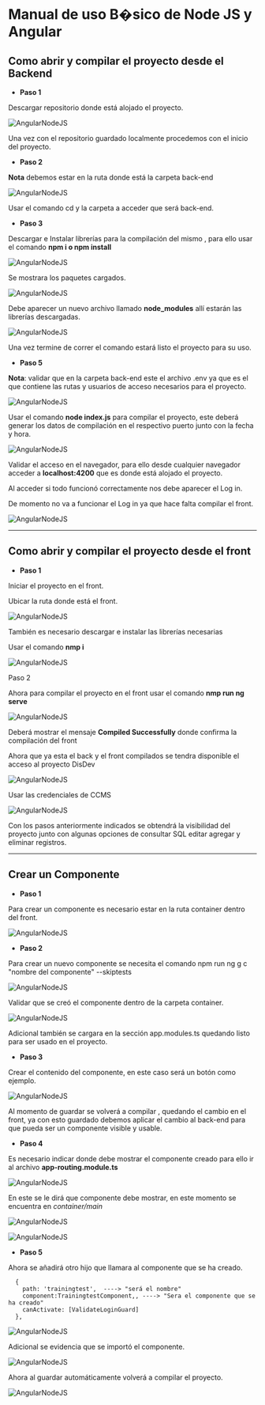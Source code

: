 #                Manual de uso B�sico de Node JS y Angular


## Como abrir y compilar el proyecto desde el Backend 

 + **Paso 1** 

Descargar repositorio donde está alojado el proyecto.

![AngularNodeJS](https://raw.githubusercontent.com/juansanchez9618/Training-Area/master/Material/Capturas/AngularNodeJS1.png)


Una vez con el repositorio guardado localmente procedemos con el inicio del proyecto.

+ **Paso 2**

**Nota** debemos estar en la ruta donde está la carpeta back-end

![AngularNodeJS](https://raw.githubusercontent.com/juansanchez9618/Training-Area/master/Material/Capturas/AngularNodeJS2.png)

Usar el comando cd y la carpeta a acceder que será back-end.


 + **Paso 3**

Descargar e Instalar librerías para la compilación del mismo , para ello usar el comando **npm i o npm install**

![AngularNodeJS](https://raw.githubusercontent.com/juansanchez9618/Training-Area/master/Material/Capturas/AngularNodeJS3.png)

Se mostrara los paquetes cargados.

![AngularNodeJS](https://raw.githubusercontent.com/juansanchez9618/Training-Area/master/Material/Capturas/AngularNodeJS4.png)

Debe aparecer un nuevo archivo llamado **node_modules** allí estarán las librerías descargadas. 

![AngularNodeJS](https://raw.githubusercontent.com/juansanchez9618/Training-Area/master/Material/Capturas/AngularNodeJS5.png)

Una vez termine de correr el comando estará listo el proyecto para su uso.

+ **Paso 5**

**Nota**: validar que en la carpeta back-end este el archivo .env ya que es el que contiene las rutas y usuarios de acceso necesarios para el proyecto.

![AngularNodeJS](https://raw.githubusercontent.com/juansanchez9618/Training-Area/master/Material/Capturas/AngularNodeJS6.png)

Usar el comando **node index.js** para compilar el proyecto, este deberá generar los datos de compilación en el respectivo puerto junto con la fecha y hora.


![AngularNodeJS](https://raw.githubusercontent.com/juansanchez9618/Training-Area/master/Material/Capturas/AngularNodeJS7.png)

Validar el acceso en el navegador, para ello desde cualquier navegador acceder a **localhost:4200** que es donde está alojado el proyecto.

Al acceder si todo funcionó correctamente nos debe aparecer el Log in.

De momento no va a funcionar el Log in ya que hace falta compilar el front.

![AngularNodeJS](https://raw.githubusercontent.com/juansanchez9618/Training-Area/master/Material/Capturas/AngularNodeJS11.png)

___ 



## Como abrir y compilar el proyecto desde el front


 + **Paso 1** 

Iniciar el proyecto en el front.

Ubicar la ruta donde está el front. 

![AngularNodeJS](https://raw.githubusercontent.com/juansanchez9618/Training-Area/master/Material/Capturas/AngularNodeJS8.png)


También es necesario descargar e instalar las librerías necesarias 

Usar el comando **nmp i** 

![AngularNodeJS](https://raw.githubusercontent.com/juansanchez9618/Training-Area/master/Material/Capturas/AngularNodeJS9.png)

Paso 2

Ahora para compilar el proyecto en el front usar el comando **nmp run ng serve**

![AngularNodeJS](https://raw.githubusercontent.com/juansanchez9618/Training-Area/master/Material/Capturas/AngularNodeJS10.png)


Deberá mostrar el mensaje **Compiled Successfully** donde confirma la compilación del front

Ahora que ya esta el back y el front compilados se tendra disponible el acceso al proyecto DisDev

![AngularNodeJS](https://raw.githubusercontent.com/juansanchez9618/Training-Area/master/Material/Capturas/AngularNodeJS12.png)

Usar las credenciales de CCMS

![AngularNodeJS](https://raw.githubusercontent.com/juansanchez9618/Training-Area/master/Material/Capturas/AngularNodeJS13.png)



Con los pasos anteriormente indicados se obtendrá la visibilidad del proyecto junto con algunas opciones de consultar SQL editar agregar y eliminar registros.



____


## Crear un Componente 


+ **Paso 1**


Para crear un componente es necesario estar en la ruta container dentro del front.

![AngularNodeJS](https://raw.githubusercontent.com/juansanchez9618/Training-Area/master/Material/Capturas/AngularNodeJS14.png)


+ **Paso 2**

Para crear un nuevo componente se necesita el comando npm run ng g c "nombre del componente" --skiptests

![AngularNodeJS](https://raw.githubusercontent.com/juansanchez9618/Training-Area/master/Material/Capturas/AngularNodeJS15.png)

Validar que se creó el componente dentro de la carpeta container.

![AngularNodeJS](https://raw.githubusercontent.com/juansanchez9618/Training-Area/master/Material/Capturas/AngularNodeJS16.png)

Adicional también se cargara  en la sección app.modules.ts quedando listo para ser usado en el proyecto.


+ **Paso 3**

Crear el contenido del componente, en este caso será un botón como ejemplo.

![AngularNodeJS](https://raw.githubusercontent.com/juansanchez9618/Training-Area/master/Material/Capturas/AngularNodeJS17.png)


Al momento de guardar se volverá a compilar , quedando el cambio en el front, ya con esto guardado debemos aplicar el cambio al back-end para que pueda ser un componente visible y usable.


 + **Paso 4**

Es necesario indicar donde debe mostrar el componente creado para ello ir al archivo **app-routing.module.ts**

![AngularNodeJS](https://raw.githubusercontent.com/juansanchez9618/Training-Area/master/Material/Capturas/AngularNodeJS18.png)

En este se le dirá que componente debe mostrar, en este momento se encuentra en *container/main* 

![AngularNodeJS](https://raw.githubusercontent.com/juansanchez9618/Training-Area/master/Material/Capturas/AngularNodeJS19.png)

![AngularNodeJS](https://raw.githubusercontent.com/juansanchez9618/Training-Area/master/Material/Capturas/AngularNodeJS20.png)

+ **Paso 5**


Ahora se añadirá otro hijo que llamara al componente que se ha creado.

      {
        path: 'trainingtest',  ----> "será el nombre"
        component:TrainingtestComponent,, ----> "Sera el componente que se ha creado"
        canActivate: [ValidateLoginGuard]
      },


![AngularNodeJS](https://raw.githubusercontent.com/juansanchez9618/Training-Area/master/Material/Capturas/AngularNodeJS21.png)

Adicional se evidencia que se importó el componente.

![AngularNodeJS](https://raw.githubusercontent.com/juansanchez9618/Training-Area/master/Material/Capturas/AngularNodeJS22.png)


Ahora al guardar  automáticamente  volverá a compilar el proyecto.


![AngularNodeJS](https://raw.githubusercontent.com/juansanchez9618/Training-Area/master/Material/Capturas/AngularNodeJS23.png)